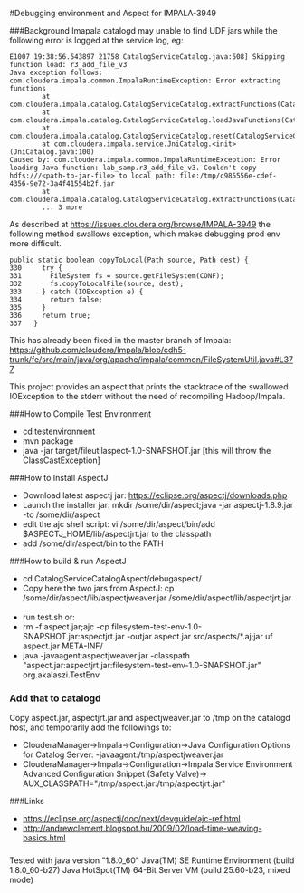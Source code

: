 #Debugging environment and Aspect for IMPALA-3949 

###Background
Imapala catalogd may unable to find UDF jars while the following error is logged at the service log, eg: 

```
E1007 19:38:56.543897 21758 CatalogServiceCatalog.java:508] Skipping function load: r3_add_file_v3
Java exception follows:
com.cloudera.impala.common.ImpalaRuntimeException: Error extracting functions
        at com.cloudera.impala.catalog.CatalogServiceCatalog.extractFunctions(CatalogServiceCatalog.java:462)
        at com.cloudera.impala.catalog.CatalogServiceCatalog.loadJavaFunctions(CatalogServiceCatalog.java:503)
        at com.cloudera.impala.catalog.CatalogServiceCatalog.reset(CatalogServiceCatalog.java:559)
        at com.cloudera.impala.service.JniCatalog.<init>(JniCatalog.java:100)
Caused by: com.cloudera.impala.common.ImpalaRuntimeException: Error loading Java function: lab_samp.r3_add_file_v3. Couldn't copy hdfs:///<path-to-jar-file> to local path: file:/tmp/c985556e-cdef-4356-9e72-3a4f41554b2f.jar
        at com.cloudera.impala.catalog.CatalogServiceCatalog.extractFunctions(CatalogServiceCatalog.java:424)
        ... 3 more
```

As described at https://issues.cloudera.org/browse/IMPALA-3949 the following method swallows exception, which makes debugging prod env more difficult.

```
public static boolean copyToLocal(Path source, Path dest) {
330     try {
331       FileSystem fs = source.getFileSystem(CONF);
332       fs.copyToLocalFile(source, dest);
333     } catch (IOException e) {
334       return false;
335     }
336     return true;
337   }
```

This has already been fixed in the master branch of Impala:
https://github.com/cloudera/Impala/blob/cdh5-trunk/fe/src/main/java/org/apache/impala/common/FileSystemUtil.java#L377

This project provides an aspect that prints the stacktrace of the swallowed IOException to the stderr without the need of recompiling Hadoop/Impala.

###How to Compile Test Environment
- cd testenvironment
- mvn package
- java -jar target/fileutilaspect-1.0-SNAPSHOT.jar
[this will throw the ClassCastException]

###How to Install AspectJ 
- Download latest aspectj jar: https://eclipse.org/aspectj/downloads.php
- Launch the installer jar: mkdir /some/dir/aspect;java -jar aspectj-1.8.9.jar -to /some/dir/aspect
- edit the ajc shell script: vi /some/dir/aspect/bin/add $ASPECTJ_HOME/lib/aspectjrt.jar to the classpath
- add /some/dir/aspect/bin to the PATH

###How to build & run AspectJ 
- cd CatalogServiceCatalogAspect/debugaspect/
- Copy here the two jars from AspectJ: cp /some/dir/aspect/lib/aspectjweaver.jar /some/dir/aspect/lib/aspectjrt.jar .
- run test.sh or:
- rm -f aspect.jar;ajc -cp filesystem-test-env-1.0-SNAPSHOT.jar:aspectjrt.jar -outjar aspect.jar src/aspects/*.aj;jar uf aspect.jar META-INF/
- java -javaagent:aspectjweaver.jar -classpath "aspect.jar:aspectjrt.jar:filesystem-test-env-1.0-SNAPSHOT.jar" org.akalaszi.TestEnv

### Add that to catalogd
Copy aspect.jar, aspectjrt.jar and aspectjweaver.jar to /tmp on the catalogd host, and temporarily add the followings to:
- ClouderaManager->Impala->Configuration->Java Configuration Options for Catalog Server: -javaagent:/tmp/aspectjweaver.jar
- ClouderaManager->Impala->Configuration->Impala Service Environment Advanced Configuration Snippet (Safety Valve)-> AUX_CLASSPATH="/tmp/aspect.jar:/tmp/aspectjrt.jar"

###Links
- https://eclipse.org/aspectj/doc/next/devguide/ajc-ref.html
- http://andrewclement.blogspot.hu/2009/02/load-time-weaving-basics.html

###
Tested with 
java version "1.8.0_60"
Java(TM) SE Runtime Environment (build 1.8.0_60-b27)
Java HotSpot(TM) 64-Bit Server VM (build 25.60-b23, mixed mode)
